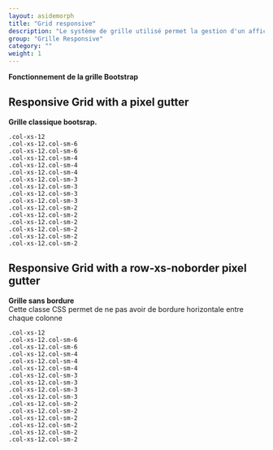 ```yaml
---
layout: asidemorph
title: "Grid responsive"
description: "Le système de grille utilisé permet la gestion d'un affichage responsive. Les items insérés à l'interieur ne doivent pas utiliser de taille fixe (`width:`) car l'affichage deviendra incorrect."
group: "Grille Responsive"
category: ""
weight: 1
---
```


**Fonctionnement de la grille Bootstrap**

<div class="styleguide">
  <h2 class="styleguide__title">Responsive Grid with a  pixel gutter</h2>
  <p>
    <b>Grille classique bootsrap.</b>
  </p>
  <div class="mtl">
    <div class="row ">
      <div class="col-xs-12">
        <div class="card pam text-center">
          <code>.col-xs-12</code>
        </div>
      </div>
    </div>
    <div class="row ">
      <div class="col-xs-12 col-sm-6">
        <div class="card pam text-center">
          <code>.col-xs-12.col-sm-6</code>
        </div>
      </div>
      <div class="col-xs-12 col-sm-6">
        <div class="card pam text-center">
          <code>.col-xs-12.col-sm-6</code>
        </div>
      </div>
    </div>
    <div class="row ">
      <div class="col-xs-12 col-sm-4">
        <div class="card pam text-center">
          <code>.col-xs-12.col-sm-4</code>
        </div>
      </div>
      <div class="col-xs-12 col-sm-4">
        <div class="card pam text-center">
          <code>.col-xs-12.col-sm-4</code>
        </div>
      </div>
      <div class="col-xs-12 col-sm-4">
        <div class="card pam text-center">
          <code>.col-xs-12.col-sm-4</code>
        </div>
      </div>
    </div>
    <div class="row ">
      <div class="col-xs-12 col-sm-3">
        <div class="card pam text-center">
          <code>.col-xs-12.col-sm-3</code>
        </div>
      </div>
      <div class="col-xs-12 col-sm-3">
        <div class="card pam text-center">
          <code>.col-xs-12.col-sm-3</code>
        </div>
      </div>
      <div class="col-xs-12 col-sm-3">
        <div class="card pam text-center">
          <code>.col-xs-12.col-sm-3</code>
        </div>
      </div>
      <div class="col-xs-12 col-sm-3">
        <div class="card pam text-center">
          <code>.col-xs-12.col-sm-3</code>
        </div>
      </div>
    </div>
    <div class="row ">
      <div class="col-xs-12 col-sm-2">
        <div class="card pam text-center">
          <code>.col-xs-12.col-sm-2</code>
        </div>
      </div>
      <div class="col-xs-12 col-sm-2">
        <div class="card pam text-center">
          <code>.col-xs-12.col-sm-2</code>
        </div>
      </div>
      <div class="col-xs-12 col-sm-2">
        <div class="card pam text-center">
          <code>.col-xs-12.col-sm-2</code>
        </div>
      </div>
      <div class="col-xs-12 col-sm-2">
        <div class="card pam text-center">
          <code>.col-xs-12.col-sm-2</code>
        </div>
      </div>
      <div class="col-xs-12 col-sm-2">
        <div class="card pam text-center">
          <code>.col-xs-12.col-sm-2</code>
        </div>
      </div>
      <div class="col-xs-12 col-sm-2">
        <div class="card pam text-center">
          <code>.col-xs-12.col-sm-2</code>
        </div>
      </div>
    </div>
  </div>
</div>
<div class="styleguide">
  <h2 class="styleguide__title">Responsive Grid with a row-xs-noborder pixel gutter</h2>
  <p>
    <b>Grille sans bordure</b>
    <br>
    Cette classe CSS permet de ne pas avoir de bordure horizontale entre chaque colonne
  </p>
  <div class="mtl">
    <div class="row row-xs-noborder">
      <div class="col-xs-12">
        <div class="card pam text-center">
          <code>.col-xs-12</code>
        </div>
      </div>
    </div>
    <div class="row row-xs-noborder">
      <div class="col-xs-12 col-sm-6">
        <div class="card pam text-center">
          <code>.col-xs-12.col-sm-6</code>
        </div>
      </div>
      <div class="col-xs-12 col-sm-6">
        <div class="card pam text-center">
          <code>.col-xs-12.col-sm-6</code>
        </div>
      </div>
    </div>
    <div class="row row-xs-noborder">
      <div class="col-xs-12 col-sm-4">
        <div class="card pam text-center">
          <code>.col-xs-12.col-sm-4</code>
        </div>
      </div>
      <div class="col-xs-12 col-sm-4">
        <div class="card pam text-center">
          <code>.col-xs-12.col-sm-4</code>
        </div>
      </div>
      <div class="col-xs-12 col-sm-4">
        <div class="card pam text-center">
          <code>.col-xs-12.col-sm-4</code>
        </div>
      </div>
    </div>
    <div class="row row-xs-noborder">
      <div class="col-xs-12 col-sm-3">
        <div class="card pam text-center">
          <code>.col-xs-12.col-sm-3</code>
        </div>
      </div>
      <div class="col-xs-12 col-sm-3">
        <div class="card pam text-center">
          <code>.col-xs-12.col-sm-3</code>
        </div>
      </div>
      <div class="col-xs-12 col-sm-3">
        <div class="card pam text-center">
          <code>.col-xs-12.col-sm-3</code>
        </div>
      </div>
      <div class="col-xs-12 col-sm-3">
        <div class="card pam text-center">
          <code>.col-xs-12.col-sm-3</code>
        </div>
      </div>
    </div>
    <div class="row row-xs-noborder">
      <div class="col-xs-12 col-sm-2">
        <div class="card pam text-center">
          <code>.col-xs-12.col-sm-2</code>
        </div>
      </div>
      <div class="col-xs-12 col-sm-2">
        <div class="card pam text-center">
          <code>.col-xs-12.col-sm-2</code>
        </div>
      </div>
      <div class="col-xs-12 col-sm-2">
        <div class="card pam text-center">
          <code>.col-xs-12.col-sm-2</code>
        </div>
      </div>
      <div class="col-xs-12 col-sm-2">
        <div class="card pam text-center">
          <code>.col-xs-12.col-sm-2</code>
        </div>
      </div>
      <div class="col-xs-12 col-sm-2">
        <div class="card pam text-center">
          <code>.col-xs-12.col-sm-2</code>
        </div>
      </div>
      <div class="col-xs-12 col-sm-2">
        <div class="card pam text-center">
          <code>.col-xs-12.col-sm-2</code>
        </div>
      </div>
    </div>
  </div>
</div>
